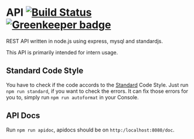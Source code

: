 # API [![Build Status](https://travis-ci.org/dsgnhb/api.svg?branch=dev)](https://travis-ci.org/dsgnhb/api) [![Greenkeeper badge](https://badges.greenkeeper.io/dsgnhb/api.svg)](https://greenkeeper.io/)


REST API written in node.js using express, mysql and standardjs.

This API is primarily intended for intern usage.

## Standard Code Style
You have to check if the code accords to the [Standard](http://standardjs.com) Code Style.
Just run `npm run standard`, if you want to check the errors.
It can fix those errors for you to, simply run `npm run autoformat` in your Console.

## API Docs
Run `npm run apidoc`, apidocs should be on `http:/localhost:8080/doc`.
